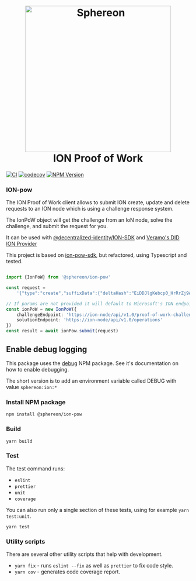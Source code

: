 <h1 align="center">
  <br>
  <a href="https://www.sphereon.com"><img src="https://sphereon.com/content/themes/sphereon/assets/img/logo.svg" alt="Sphereon" width="400"></a>
  <br>ION Proof of Work
  <br>
</h1>

[![CI](https://github.com/Sphereon-Opensource/ion-pow/actions/workflows/main.yaml/badge.svg)](https://github.com/Sphereon-Opensource/ion-pow/actions/workflows/main.yaml)  [![codecov](https://codecov.io/gh/Sphereon-Opensource/wellknown-dids-client/branch/develop/graph/badge.svg?token=9P1JGUYA35)](https://codecov.io/gh/Sphereon-Opensource/wellknown-dids-client) [![NPM Version](https://img.shields.io/npm/v/@sphereon/ion-pow.svg)](https://npm.im/@sphereon/ion-pow)

### ION-pow
The ION Proof of Work client allows to submit ION create, update and delete requests to an ION node which is using a
challenge response system.

The IonPoW object will get the challenge from an IoN node, solve the challenge, and submit the request for you.


It can be used with [@decentralized-identity/ION-SDK](https://github.com/decentralized-identity/ion-sdk)
and [Veramo's DID ION Provider](https://github.com/uport-project/veramo)

This project is based on [ion-pow-sdk](https://github.com/isaacJChen/ion-pow-sdk), but refactored, using Typescript and tested.

````typescript

import {IonPoW} from '@sphereon/ion-pow'

const request =
    '{"type":"create","suffixData":{"deltaHash":"EiDDJlgKebcp0_HrRrZj9A_8v0YBKRJHG5EGeQMmho0mUA","recoveryCommitment":"EiArC3NQTIvxYAm2_FGQMQMq_d_48tlBegDo6XbvFLoemw"},"delta":{"updateCommitment":"EiB2CU2JHjzNMFo06ab-FLotoB5ve_c3wYskDvm5sf8z1Q","patches":[{"action":"replace","document":{"publicKeys":[{"id":"did1-test","type":"EcdsaSecp256k1VerificationKey2019","publicKeyJwk":{"kty":"EC","crv":"secp256k1","x":"6eRI9ckwdZjr6vs-1CBS-HlEtDY41fTuWBg-CViTc_Y","y":"Xu6d7wi_fKqaBGZBlui1GoSuxdjEdcfk0C3E88_dLOo"},"purposes":["authentication","assertionMethod"]},{"id":"did2-test","type":"EcdsaSecp256k1VerificationKey2019","publicKeyJwk":{"kty":"EC","crv":"secp256k1","x":"vVImkG7In_evljP-ZvbkqMKviGWlQ1l_4GbQvI_UdZ8","y":"ClZmXtTFnDdARDtsMe50z1ge7nB7yyoyIDaOI5ODPDU"},"purposes":["keyAgreement"]}],"services":[{"id":"bar","type":"LinkedDomains","serviceEndpoint":"https://bar.example.com"}]}}]}}';

// If params are not provided it will default to Microsoft's ION endpoints
const ionPoW = new IonPoW({
    challengeEndpoint: 'https://ion-node/api/v1.0/proof-of-work-challenge',
    solutionEndpoint: 'https://ion-node/api/v1.0/operations'
})
const result = await ionPow.submit(request)
````

## Enable debug logging
This package uses the [debug](https://www.npmjs.com/package/debug) NPM package.
See it's documentation on how to enable debugging. 

The short version is to add an environment variable called DEBUG with value `sphereon:ion:*`

### Install NPM package

```npm install @sphereon/ion-pow```

### Build

```shell
yarn build
```

### Test

The test command runs:

* `eslint`
* `prettier`
* `unit`
* `coverage`

You can also run only a single section of these tests, using for example `yarn test:unit`.

```shell
yarn test
```

### Utility scripts

There are several other utility scripts that help with development.

* `yarn fix` - runs `eslint --fix` as well as `prettier` to fix code style.
* `yarn cov` - generates code coverage report.
